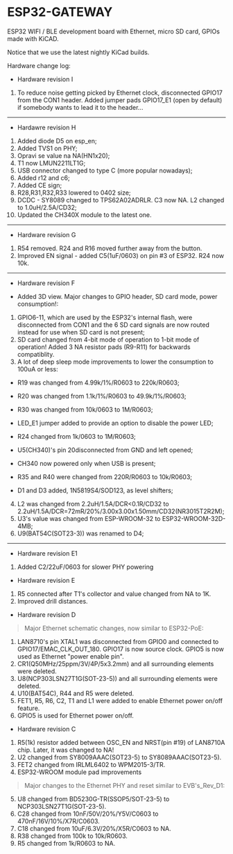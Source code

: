 # ESP32-GATEWAY
ESP32 WIFI / BLE development board with Ethernet, micro SD card, GPIOs made with KiCAD.

Notice that we use the latest nightly KiCad builds.

Hardware change log:

- Hardware revision I

1. To reduce noise getting picked by Ethernet clock, disconnected GPIO17 from the CON1 header. Added 
jumper pads GPIO17_E1 (open by default) if somebody wants to lead it to the header...

---

- Hardawre revision H

1. Added diode D5 on esp_en;
3. Added TVS1 on PHY;
4. Opravi se value na NA(HN1x20);
5. T1 now LMUN2211LT1G;
6. USB connector changed to type C (more popular nowadays);
7. Added r12 and c6;
8. Added CE sign;
9. R28,R31,R32,R33 lowered to 0402 size;
10. DCDC - SY8089 changed to TPS62A02ADRLR. C3 now NA. L2 changed to 1.0uH/2.5A/CD32;
11. Updated the CH340X module to the latest one. 

---

- Hardware revision G

1. R54 removed. R24 and R16 moved further away from the button.
2. Improved EN signal - added C5(1uF/0603) on pin #3 of ESP32. R24 now 10k.

---

- Hardware revision F

- Added 3D view. Major changes to GPIO header, SD card mode, power consumption!:

1. GPIO6-11, which are used by the ESP32's internal flash, were disconnected from CON1 
and the 6 SD card signals are now routed instead for use when SD card is not present;
2.  SD card changed from 4-bit mode of operation to 1-bit mode of operation! Added 3 
NA resistor pads (R9-R11) for backwards compatiblity.
3. A lot of deep sleep mode improvements to lower the consumption to 100uA or less:

- R19 was changed from 4.99k/1%/R0603 to 220k/R0603;

- R20 was changed from 1.1k/1%/R0603 to 49.9k/1%/R0603;

- R30 was changed from 10k/0603 to 1M/R0603;

- LED_E1 jumper added to provide an option to disable the power LED;

- R24 changed from 1k/0603 to 1M/R0603;

- U5(CH340)'s pin 20disconnected from GND and left opened;

- CH340 now powered only when USB is present;

- R35 and R40 were changed from 220R/R0603 to 10k/R0603;

- D1 and D3 added, 1N5819S4/SOD123, as level shifters;

4. L2 was changed from 2.2uH/1.5A/DCR<0.1R/CD32 to 2.2uH/1.5A/DCR=72mR/20%/3.00x3.00x1.50mm/CD32(NR3015T2R2M);
5. U3's value was changed from ESP-WROOM-32 to ESP32-WROOM-32D-4MB;
6. U9(BAT54C(SOT23-3)) was renamed to D4;

---

- Hardware revision E1

1. Added C2/22uF/0603 for slower PHY powering

- Hardware revision E

1. R5 connected after T1's collector and value changed from NA to 1K. 
2. Improved drill distances.

- Hardware revision D

>Major Ethernet schematic changes, now similar to ESP32-PoE:

1. LAN8710's pin XTAL1 was disconnected from GPIO0 and connected to GPIO17/EMAC_CLK_OUT_180. GPIO17 
is now source clock. GPIO5 is now used as Ethernet "power enable pin".
2. CR1(Q50MHz/25ppm/3V/4P/5x3.2mm) and all surrounding elements were deleted.
3. U8(NCP303LSN27T1G(SOT-23-5)) and all surrounding elements were deleted.
4. U10(BAT54C), R44 and R5 were deleted.
5. FET1, R5, R6, C2, T1 and L1 were added to enable Ethernet power on/off feature.
6. GPIO5 is used for Ethernet power on/off.

- Hardware revision C

1. R5(1k) resistor added between OSC_EN and NRST(pin #19) of LAN8710A chip. Later, it was changed to NA!
2. U2 changed from SY8009AAAC(SOT23-5) to SY8089AAAC(SOT23-5).
3. FET2 changed from IRLML6402 to WPM2015-3/TR.
4. ESP32-WROOM module pad improvements 

>Major changes to the Ethernet PHY and reset similar to EVB's_Rev_D1:

5. U8 changed from BD5230G-TR(SSOP5/SOT-23-5) to NCP303LSN27T1G(SOT-23-5).
6. C28 changed from 10nF/50V/20%/Y5V/C0603 to 470nF/16V/10%/X7R/C0603.
7. C18 changed from 10uF/6.3V/20%/X5R/C0603 to NA.
8. R38 changed from 100k to 10k/R0603.
9. R5 changed from 1k/R0603 to NA.
